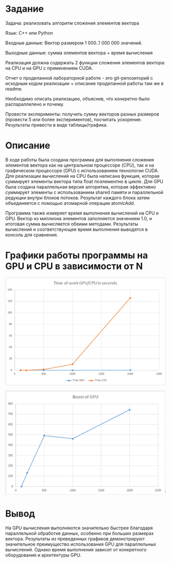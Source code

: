 # Задание
Задача: реализовать алгоритм сложения элементов вектора

Язык: C++ или Python

Входные данные: Вектор размером 1 000..1 000 000 значений.

Выходные данные: сумма элементов вектора + время вычисления

Реализация должна содержать 2 функции сложения элементов вектора: на CPU и на GPU с применением CUDA.

Отчет о проделанной лабораторной работе - это git-репозиторий с исходным кодом реализации + описание проделанной работы там же в readme.

Необходимо описать реализацию, объяснив, что конкретно было распараллелено и почему.

Провести эксперименты: получить сумму векторов разных размеров (провести 5 или более экспериментов), посчитать ускорение. Результаты привести в виде таблицы/графика.

# Описание

В ходе работы была создана программа для выполнения сложения элементов вектора как на центральном процессоре (CPU), так и на графическом процессоре (GPU)
с использованием технологии CUDA. Для реализации вычислений на CPU была написана функция, которая суммирует элементы вектора типа float поэлементно в цикле.
Для GPU была создана параллельная версия алгоритма, которая эффективно суммирует элементы с использованием shared памяти и параллельной редукции внутри блоков потоков.
Результат каждого блока затем объединяется с помощью атомарной операции atomicAdd.

Программа также измеряет время выполнения вычислений на CPU и GPU. Вектор из миллиона элементов заполняется значением 1.0, и итоговая сумма 
вычисляется обеими методами. Результаты вычислений и соответствующее время выполнения выводятся в консоль для сравнения.

# Графики работы программы на GPU и CPU в зависимости от N

![Image alt](https://github.com/LinkN0W/SU-HPC-Fall-2024/raw/main/matmult/time.png)


![Image alt](https://github.com/LinkN0W/SU-HPC-Fall-2024/raw/main/matmult/boost.png)

# Вывод
На GPU вычисления выполняются значительно быстрее благодаря параллельной обработке данных, особенно при больших размерах вектора.
Результаты из преведенных графиков демонстрируют значительное преимущество использования GPU для параллельных вычислений.
Однако время выполнения зависит от конкретного оборудования и архитектуры GPU.
